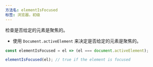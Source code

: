 ```yaml
---
方法名: elementIsFocused
标签: 浏览器，初级
---
```


检查是否给定的元素是聚焦的。

- 使用 `Document.activeElement` 来决定是否给定的元素是聚焦的。

```js
const elementIsFocused = el => (el === document.activeElement);
```

```js
elementIsFocused(el); // true if the element is focused
```
